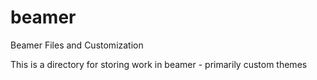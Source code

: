 # beamer
Beamer Files and Customization

This is a directory for storing work in beamer - primarily custom themes
